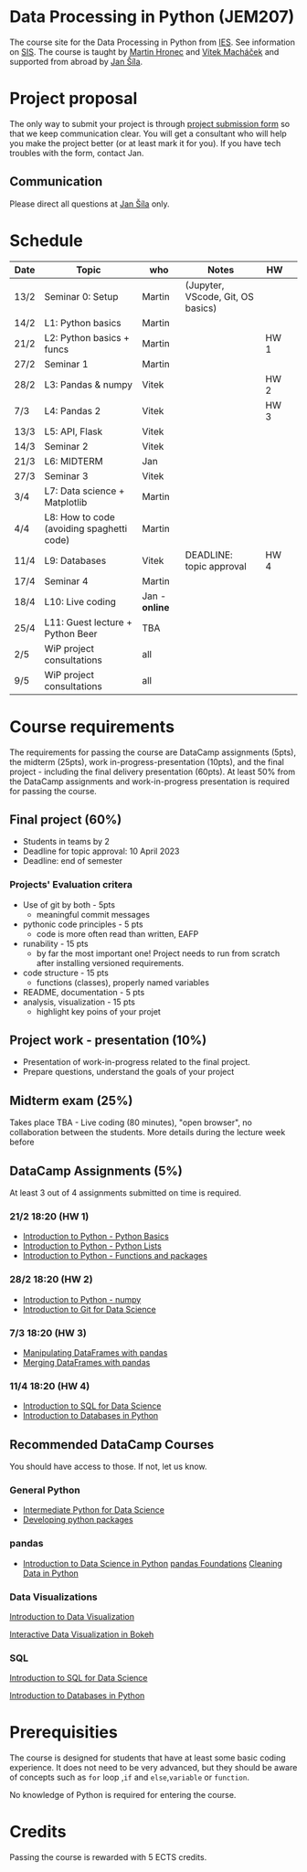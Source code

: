 # Data Processing in Python (JEM207)

The course site for the Data Processing in Python from [IES](http://ies.fsv.cuni.cz/). See information on [SIS](https://is.cuni.cz/studium/predmety/index.php?do=predmet&kod=JEM207). The course is taught by [Martin Hronec](mailto:martin.hronec@fsv.cuni.cz) and [Vítek Macháček](mailto:vit.machacek@cerge-ei.cz) and supported from abroad by [Jan Šíla](mailto:jan.sila@fsv.cuni.cz).

<!---
# DataCamp access

If you have intention to do the course, request [Data Camp access here](https://forms.gle/Wj8kVFNBUfSG9vSK7)
check your spam folder for invititation email. There are still people who did not sign up, although invited.

# Project consultations
Everyone should have an **assigned supervisor**, who sent you feedback on your project. If not, let jan.sila@fsv.cuni.cz know ASAP.
Unless arranged otherwise with supervisor, sign up for consultations through [this link.](https://docs.google.com/spreadsheets/d/1O5qZgJMQRALaEeDQh5jeoa4HFA9x8Fd_vIsD95Uglqg/edit?usp=sharing)

# Midterm
Results are in SIS and solution was presented. If you have not received mark and should, please notify jan.sila@fsv.cuni.cz to sort it out.
-->

# Project proposal
The only way to submit your project is through [project submission form](https://forms.gle/ptEqaNyL4Ar73SVZ7) so that we keep communication clear. You will get a consultant who will help you make the project better (or at least mark it for you). If you have tech troubles with the form, contact Jan.

## Communication
Please direct all questions at [Jan Šíla](mailto:jan.sila@fsv.cuni.cz) only. 
<!---

Before you do, read the FAQ below!!
# FAQ - pre semester
* If you are on **waiting list** there is *nothing* we can do to enroll you. We managed to master somehow `python`, but SIS is something else. We follow the rules. Students usully drop from the course during the first week of the semester so **there is a good chance** you will be able to register.

* The course is held **in-person** and there is by default **no online** option.

* **Datacamp** is available to all who are enrolled. If you drop the course, let JS know to vacate the slot.

* If you are junior to last BSc year/ MSc level, please consider your coding skills. If you just started coding (R or anything else), please consider signing up later on. We will still be here (hopefully) next semester as well.
* If you decide to *drop out after the 2-week grace period*, note that if you start DataCamp homework, you will be awarded "F" mark followin the university guidelines. Please, do consider this as well with regards to staying in the course. There might be others waiting for the spot.
-->

# Schedule

| Date | Topic                                                   | who    | Notes                  | HW |   |
|------|---------------------------------------------------------|--------|------------------------|----|---|
| 13/2  | Seminar 0: Setup                                       | Martin | (Jupyter, VScode, Git, OS basics)               |    |   |
| 14/2  | L1: Python basics                                          | Martin  |                        |   |   |
| 21/2  | L2: Python basics + funcs                                  | Martin |                        |HW 1|   |
| 27/2  | Seminar 1                                              | Martin  |                        |    |   |
| 28/2  | L3: Pandas & numpy                                       | Vitek  |                        |HW 2|   |
| 7/3   | L4: Pandas 2                                              | Vitek  |                        |HW 3|   |
| 13/3  | L5: API, Flask                                             | Vitek  |                       |    |   |
| 14/3  | Seminar 2                                        | Vitek |                         |    |   |
| 21/3  | L6: MIDTERM                                           | Jan |                        |  |   |
| 27/3 | Seminar 3                                              | Vitek   |                        |    |   |
| 3/4 | L7: Data science + Matplotlib                          | Martin |                        |    |   |
| 4/4  | L8: How to code (avoiding spaghetti code)                | Martin  |                        |    |   |
| 11/4 | L9: Databases                                 |             Vitek |        DEADLINE: topic approval                | HW 4   |   |
| 17/4  | Seminar 4                                        | Martin |                        |    |   |
| 18/4  | L10: Live coding                                        | Jan - **online** |                        |    |   |
| 25/4 | L11: Guest lecture + Python Beer                    | TBA    |                        |    |   |
| 2/5 | WiP project consultations                             | all   |                        |    |   |
| 9/5 | WiP project consultations                             | all   |                        |    |   |


# Course requirements
The requirements for passing the course are DataCamp assignments (5pts), the midterm (25pts), work in-progress-presentation (10pts), and the final project - including the final delivery presentation (60pts).
At least 50% from the DataCamp assignments and work-in-progress presentation is required for passing the course.

## Final project (60%)
* Students in teams by 2
* Deadline for topic approval: 10 April 2023
* Deadline: end of semester

### Projects' Evaluation critera
* Use of git by both - 5pts
    * meaningful commit messages
* pythonic code principles - 5 pts
    * code is more often read than written, EAFP
* runability - 15 pts
    * by far the most important one! Project needs to run from scratch after installing versioned requirements.
* code structure - 15 pts
    * functions (classes), properly named variables
* README, documentation - 5 pts
* analysis, visualization - 15 pts
    * highlight key poins of your projet

## Project work - presentation (10%)
* Presentation of work-in-progress related to the final project.
* Prepare questions, understand the goals of your project

## Midterm exam (25%)
Takes place TBA -  Live coding (80 minutes), "open browser", no collaboration between the students. More details during the lecture week before

## DataCamp Assignments (5%)
At least 3 out of 4 assignments submitted on time is required.



### 21/2 18:20 (HW 1)
* [Introduction to Python - Python Basics](https://www.datacamp.com/courses/intro-to-python-for-data-science/chapters/chapter-1-python-basics)
* [Introduction to Python - Python Lists](https://www.datacamp.com/courses/intro-to-python-for-data-science/chapters/chapter-2-python-lists)
* [Introduction to Python - Functions and packages](https://campus.datacamp.com/courses/intro-to-python-for-data-science/chapter-3-functions-and-packages)

### 28/2 18:20 (HW 2)
* [Introduction to Python - numpy ](https://campus.datacamp.com/courses/intro-to-python-for-data-science/chapter-4-numpy)
* [Introduction to Git for Data Science](https://www.datacamp.com/courses/introduction-to-git-for-data-science)

### 7/3 18:20 (HW 3)
* [Manipulating DataFrames with pandas](https://www.datacamp.com/courses/manipulating-dataframes-with-pandas)
* [Merging DataFrames with pandas](https://www.datacamp.com/courses/merging-dataframes-with-pandas)


### 11/4 18:20 (HW 4)
* [Introduction to SQL for Data Science](https://www.datacamp.com/courses/intro-to-sql-for-data-science)
* [Introduction to Databases in Python](https://www.datacamp.com/courses/introduction-to-relational-databases-in-python)

## Recommended DataCamp Courses

You should have access to those. If not, let us know.

### General Python
* [Intermediate Python for Data Science](https://www.datacamp.com/courses/intermediate-python-for-data-science)
* [Developing python packages](https://www.datacamp.com/courses/developing-python-packages)


### pandas
* [Introduction to Data Science in Python](https://app.datacamp.com/learn/courses/introduction-to-data-science-in-python)
[pandas Foundations](https://www.datacamp.com/courses/pandas-foundations)
[Cleaning Data in Python](https://www.datacamp.com/courses/cleaning-data-in-python)


### Data Visualizations
[Introduction to Data Visualization](https://www.datacamp.com/courses/introduction-to-data-visualization-with-python)

[Interactive Data Visualization in Bokeh](https://www.datacamp.com/courses/interactive-data-visualization-with-bokeh)

### SQL
[Introduction to SQL for Data Science](https://www.datacamp.com/courses/intro-to-sql-for-data-science)

[Introduction to Databases in Python](https://www.datacamp.com/courses/introduction-to-relational-databases-in-python)

 # Prerequisities

 The course is designed for students that have at least some basic coding experience. It does not need to be very advanced, but they should be aware of concepts such as ` for ` loop ,`if` and `else`,`variable` or `function`.

 No knowledge of Python is required for entering the course.

 # Credits
 Passing the course is rewarded with 5 ECTS credits.
